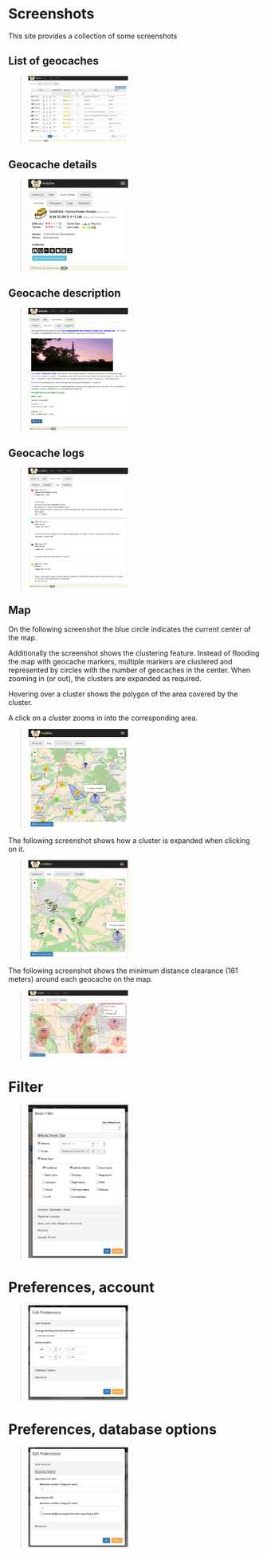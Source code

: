 # Screenshots
This site provides a collection of some screenshots

## List of geocaches
> [<img src="screenshots/cachelist.png" alt="Drawing" style="width: 200px;"/>](screenshots/cachelist.png)

## Geocache details
> [<img src="screenshots/cachedetails.png" alt="Drawing" style="width: 200px;"/>](screenshots/cachedetails.png)

## Geocache description
> [<img src="screenshots/cachedescription.png" alt="Drawing" style="width: 200px;"/>](screenshots/cachedescription.png)

## Geocache logs
> [<img src="screenshots/cachelogs.png" alt="Drawing" style="width: 200px;"/>](screenshots/cachelogs.png)

## Map

On the following screenshot the blue circle indicates the current center of the map.

Additionally the screenshot shows the clustering feature. Instead of flooding the map with
geocache markers, multiple markers are clustered and represented by circles with
the number of geocaches in the center. When zooming in (or out), the clusters are expanded as required.

Hovering over a cluster shows the polygon of the area covered by the cluster.

A click on a cluster zooms in into the corresponding area.

> [<img src="screenshots/map.png" alt="Drawing" style="width: 200px;"/>](screenshots/map.png)

The following screenshot shows how a cluster is expanded when clicking on it.
> [<img src="screenshots/map2.png" alt="Drawing" style="width: 200px;"/>](screenshots/map2.png)

The following screenshot shows the minimum distance clearance (161 meters) around each geocache on the map.
> [<img src="screenshots/map3.png" alt="Drawing" style="width: 200px;"/>](screenshots/map2.png)


# Filter
> [<img src="screenshots/filter.png" alt="Drawing" style="width: 200px;"/>](screenshots/filter.png)

# Preferences, account
> [<img src="screenshots/preferencesaccount.png" alt="Drawing" style="width: 200px;"/>](screenshots/preferencesaccount.png)

# Preferences, database options
> [<img src="screenshots/preferencesdatabase.png" alt="Drawing" style="width: 200px;"/>](screenshots/preferencesdatabase.png)
